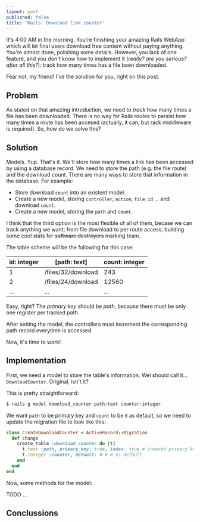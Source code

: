 ```yaml
---
layout: post
published: false
title: 'Rails: Download link counter'
---
```

It's 4:00 AM in the morning. You're finishing your amazing Rails WebApp which will let final users download free content without paying anything. You're almost done, polishing some details. However, you lack of one feature, and you don't know how to implement it (*really? are you serious? after all this?*): track how many times has a file been downloaded.

Fear not, my friend! I've the solution for you, right on this post.

## Problem

As stated on that amazing introduction, we need to *track* how many times a file has been downloaded. There is no way for Rails routes to persist how many times a route has been accesed (actually, it can, but rack middleware is required). So, how do we solve this?

## Solution

Models. Yup. That's it. We'll store how many times a link has been accessed by using a database record. We need to store the path (e.g. the file route) and the download count. There are many ways to store that information in the database. For example:

- Store download `count` into an existent model.
- Create a new model, storing `controller`, `action`, `file_id` ... and download `count`.
- Create a new model, storing the `path` and `count`.

I think that the third option is the most flexible of all of them, becase we can track anything we want; from file download to per route access, building some cool stats for ~~software destroyers~~ marking team.

The table scheme will be the following for this case:

| id: integer | [path: text]       | count: integer |
| ----------- | ------------------ | -------------- |
|           1 | /files/32/download |            243 |
|           2 | /files/24/download |          12560 |
|         ... |                ... |            ... |

Easy, right? The *primary key* should be *path*, because there must be only one register per tracked path.

After setting the model, the controllers must increment the corresponding path record everytime is accessed.

Now, it's time to work!

## Implementation

First, we need a model to store the table's information. Wel should call it... `DownloadCounter`. Original, isn't it?

This is pretty straightforward:

```sh
$ rails g model download_counter path:text counter:integer
```

We want `path` to be primary key and `count` to be `0` as default, so we need to update the migration file to look like this:

```rb
class CreateDownloadCounter < ActiveRecord::Migration
  def change
    create_table :download_counter do |t|
      t.text :path, primary_key: true, index: true # indexed primary key
      t.integer :counter, default: 0 # 0 as default
    end
  end
end
```

Now, some methods for the model:

TODO ...

## Conclussions
